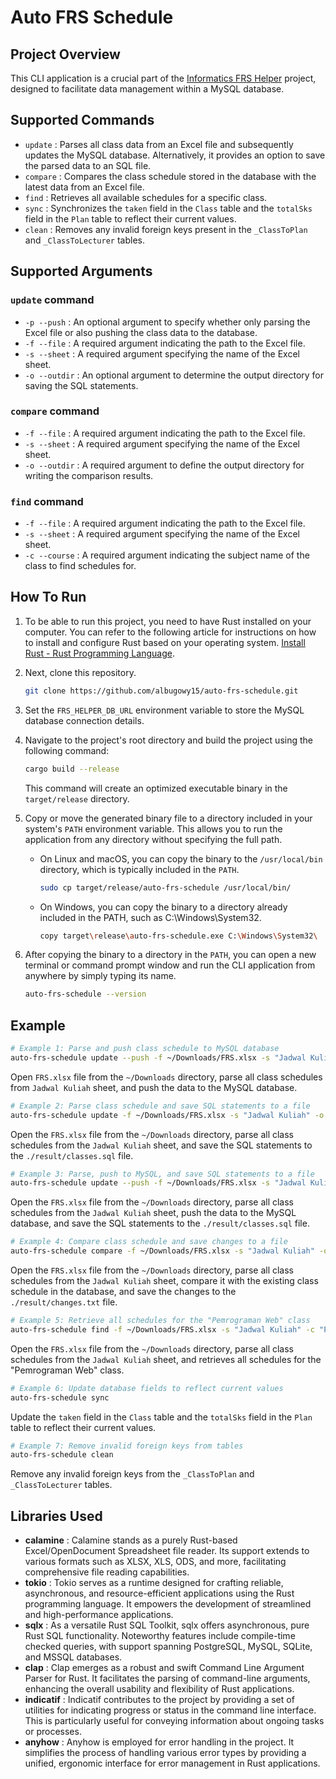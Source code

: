 # Auto FRS Schedule

## Project Overview

This CLI application is a crucial part of the [Informatics FRS Helper](https://github.com/albugowy15/informatics-frs-helper) project, designed to facilitate data management within a MySQL database.

## Supported Commands

- `update` : Parses all class data from an Excel file and subsequently updates the MySQL database. Alternatively, it provides an option to save the parsed data to an SQL file.
- `compare` : Compares the class schedule stored in the database with the latest data from an Excel file.
- `find` : Retrieves all available schedules for a specific class.
- `sync` : Synchronizes the `taken` field in the `Class` table and the `totalSks` field in the `Plan` table to reflect their current values.
- `clean` : Removes any invalid foreign keys present in the `_ClassToPlan` and `_ClassToLecturer` tables.

## Supported Arguments

### `update` command

- `-p --push` : An optional argument to specify whether only parsing the Excel file or also pushing the class data to the database.
- `-f --file` : A required argument indicating the path to the Excel file.
- `-s --sheet` : A required argument specifying the name of the Excel sheet.
- `-o --outdir` : An optional argument to determine the output directory for saving the SQL statements.

### `compare` command

- `-f --file` : A required argument indicating the path to the Excel file.
- `-s --sheet` : A required argument specifying the name of the Excel sheet.
- `-o --outdir` : A required argument to define the output directory for writing the comparison results.

### `find` command

- `-f --file` : A required argument indicating the path to the Excel file.
- `-s --sheet` : A required argument specifying the name of the Excel sheet.
- `-c --course` : A required argument indicating the subject name of the class to find schedules for.

## How To Run

1. To be able to run this project, you need to have Rust installed on your computer. You can refer to the following article for instructions on how to install and configure Rust based on your operating system. [Install Rust - Rust Programming Language](https://www.rust-lang.org/tools/install).

2. Next, clone this repository.

   ```bash
   git clone https://github.com/albugowy15/auto-frs-schedule.git
   ```

3. Set the `FRS_HELPER_DB_URL` environment variable to store the MySQL database connection details.

4. Navigate to the project's root directory and build the project using the following command:

   ```bash
   cargo build --release
   ```

   This command will create an optimized executable binary in the `target/release` directory.

5. Copy or move the generated binary file to a directory included in your system's `PATH` environment variable. This allows you to run the application from any directory without specifying the full path.

   - On Linux and macOS, you can copy the binary to the `/usr/local/bin` directory, which is typically included in the `PATH`.
     ```bash
     sudo cp target/release/auto-frs-schedule /usr/local/bin/
     ```
   - On Windows, you can copy the binary to a directory already included in the PATH, such as C:\Windows\System32.
     ```bash
     copy target\release\auto-frs-schedule.exe C:\Windows\System32\
     ```

6. After copying the binary to a directory in the `PATH`, you can open a new terminal or command prompt window and run the CLI application from anywhere by simply typing its name.

   ```bash
   auto-frs-schedule --version
   ```

## Example

```bash
# Example 1: Parse and push class schedule to MySQL database
auto-frs-schedule update --push -f ~/Downloads/FRS.xlsx -s "Jadwal Kuliah"
```

Open `FRS.xlsx` file from the `~/Downloads` directory, parse all class schedules from `Jadwal Kuliah` sheet, and push the data to the MySQL database.

```bash
# Example 2: Parse class schedule and save SQL statements to a file
auto-frs-schedule update -f ~/Downloads/FRS.xlsx -s "Jadwal Kuliah" -o ./result/classes.sql
```

Open the `FRS.xlsx` file from the `~/Downloads` directory, parse all class schedules from the `Jadwal Kuliah` sheet, and save the SQL statements to the `./result/classes.sql` file.

```bash
# Example 3: Parse, push to MySQL, and save SQL statements to a file
auto-frs-schedule update --push -f ~/Downloads/FRS.xlsx -s "Jadwal Kuliah" -o ./result/classes.sql
```

Open the `FRS.xlsx` file from the `~/Downloads` directory, parse all class schedules from the `Jadwal Kuliah` sheet, push the data to the MySQL database, and save the SQL statements to the `./result/classes.sql` file.

```bash
# Example 4: Compare class schedule and save changes to a file
auto-frs-schedule compare -f ~/Downloads/FRS.xlsx -s "Jadwal Kuliah" -o ./result/changes.txt
```

Open the `FRS.xlsx` file from the `~/Downloads` directory, parse all class schedules from the `Jadwal Kuliah` sheet, compare it with the existing class schedule in the database, and save the changes to the `./result/changes.txt` file.

```bash
# Example 5: Retrieve all schedules for the "Pemrograman Web" class
auto-frs-schedule find -f ~/Downloads/FRS.xlsx -s "Jadwal Kuliah" -c "Pemrograman Web"
```

Open the `FRS.xlsx` file from the `~/Downloads` directory, parse all class schedules from the `Jadwal Kuliah` sheet,
and retrieves all schedules for the "Pemrograman Web" class.

```bash
# Example 6: Update database fields to reflect current values
auto-frs-schedule sync
```

Update the `taken` field in the `Class` table and the `totalSks` field in the `Plan` table to reflect their current values.

```bash
# Example 7: Remove invalid foreign keys from tables
auto-frs-schedule clean
```

Remove any invalid foreign keys from the `_ClassToPlan` and `_ClassToLecturer` tables.

## Libraries Used

- **calamine** : Calamine stands as a purely Rust-based Excel/OpenDocument Spreadsheet file reader. Its support extends to various formats such as XLSX, XLS, ODS, and more, facilitating comprehensive file reading capabilities.
- **tokio** : Tokio serves as a runtime designed for crafting reliable, asynchronous, and resource-efficient applications using the Rust programming language. It empowers the development of streamlined and high-performance applications.
- **sqlx** : As a versatile Rust SQL Toolkit, sqlx offers asynchronous, pure Rust SQL functionality. Noteworthy features include compile-time checked queries, with support spanning PostgreSQL, MySQL, SQLite, and MSSQL databases.
- **clap** : Clap emerges as a robust and swift Command Line Argument Parser for Rust. It facilitates the parsing of command-line arguments, enhancing the overall usability and flexibility of Rust applications.
- **indicatif** : Indicatif contributes to the project by providing a set of utilities for indicating progress or status in the command line interface. This is particularly useful for conveying information about ongoing tasks or processes.
- **anyhow** : Anyhow is employed for error handling in the project. It simplifies the process of handling various error types by providing a unified, ergonomic interface for error management in Rust applications.
